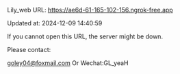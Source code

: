 Lily_web URL: https://ae6d-61-165-102-156.ngrok-free.app

Updated at: 2024-12-09 14:40:59

If you cannot open this URL, the server might be down.

Please contact: 

goley04@foxmail.com Or Wechat:GL_yeaH
